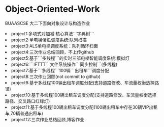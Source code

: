 # Object-Oriented-Work
BUAASCSE 大二下面向对象设计与构造作业
<li>project1:多项式对加减:核心算法```字典树```
<li>project2:单电梯傻瓜调度系统:队列扫描
<li>project3:ALS单电梯调度系统：队列循环扫面
<li>project4:三次作业总结回顾，不上传github
<li>project5:基于```多线程```的实时三部电梯智能调度系统:模拟灯
<li>project6:```IFTTT```文件系统操作```同步控制```(多线程)
<li>project7:基于```多线程```100辆```出租车```调度分配
<li>project8:三次作业回顾(not commit to github)
<li>project9:基于多线程100辆出租车调度分配(支持道路修改、车流量权衡选择路径)
<li>project10:基于多线程100辆出租车调度分配(支持道路修改、车流量权衡选择路径、交叉路口红绿灯)
<li>project11:基于多线程100辆出租车调度分配(100辆出租车中存在30辆VIP出租车,70辆普通出租车)
<li>project12:三次作业总结回顾,博客作业
